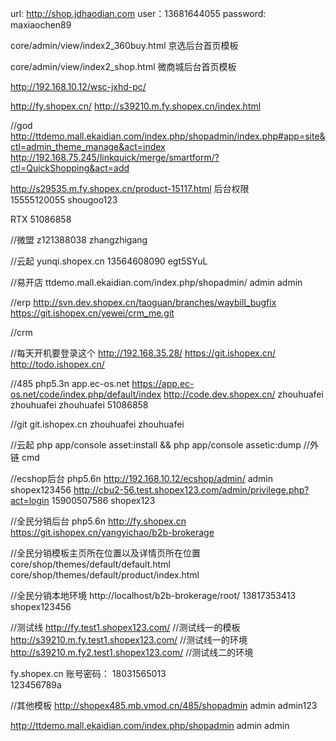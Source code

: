 url: http://shop.jdhaodian.com
user：13681644055
password: maxiaochen89

core/admin/view/index2_360buy.html    京选后台首页模板

core/admin/view/index2_shop.html      微商城后台首页模板


http://192.168.10.12/wsc-jxhd-pc/

http://fy.shopex.cn/
http://s39210.m.fy.shopex.cn/index.html

//god
http://ttdemo.mall.ekaidian.com/index.php/shopadmin/index.php#app=site&ctl=admin_theme_manage&act=index
http://192.168.75.245/linkquick/merge/smartform/?ctl=QuickShopping&act=add


http://s29535.m.fy.shopex.cn/product-15117.html  后台权限  
15555120055  shougoo123

RTX
51086858

//微盟
z121388038
zhangzhigang

//云起
yunqi.shopex.cn
13564608090
egt5SYuL

//易开店
ttdemo.mall.ekaidian.com/index.php/shopadmin/
admin
admin

//erp
http://svn.dev.shopex.cn/taoguan/branches/waybill_bugfix
https://git.ishopex.cn/yewei/crm_me.git

//crm

//每天开机要登录这个
http://192.168.35.28/
https://git.ishopex.cn/
http://todo.ishopex.cn/

//485     php5.3n
app.ec-os.net
https://app.ec-os.net/code/index.php/default/index
http://code.dev.shopex.cn/
zhouhuafei zhouhuafei
zhouhuafei 51086858

//git
git.ishopex.cn
zhouhuafei
zhouhuafei

//云起
php app/console asset:install && php app/console assetic:dump    //外链   cmd


//ecshop后台   php5.6n
http://192.168.10.12/ecshop/admin/
admin
shopex123456
http://cbu2-56.test.shopex123.com/admin/privilege.php?act=login
15900507586 
shopex123


//全民分销后台   php5.6n
http://fy.shopex.cn
https://git.ishopex.cn/yangyichao/b2b-brokerage


//全民分销模板主页所在位置以及详情页所在位置
core/shop/themes/default/default.html
core/shop/themes/default/product/index.html


//全民分销本地环境
http://localhost/b2b-brokerage/root/
13817353413
shopex123456


//测试线
http://fy.test1.shopex123.com/                //测试线一的模板
http://s39210.m.fy.test1.shopex123.com/       //测试线一的环境
http://s39210.m.fy2.test1.shopex123.com/      //测试线二的环境


fy.shopex.cn
账号密码：
18031565013  
123456789a  


//其他模板
http://shopex485.mb.vmod.cn/485/shopadmin
admin
admin123

http://ttdemo.mall.ekaidian.com/index.php/shopadmin
admin
admin

